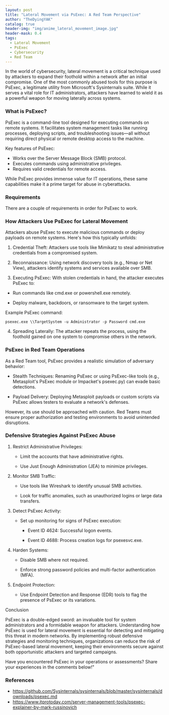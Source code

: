 ```yaml
---
layout: post
title: "Lateral Movement via PsExec: A Red Team Perspective"
author: "TheDyingYAK"
catalog: true
header-img: "img/anime_lateral_movement_image.jpg"
header-mask: 0.4
tags:
  - Lateral Movement
  - PsExec
  - Cybersecurity
  - Red Team
---
```


In the world of cybersecurity, lateral movement is a critical technique used by attackers to expand their foothold within a network after an initial compromise. One of the most commonly abused tools for this purpose is PsExec, a legitimate utility from Microsoft's Sysinternals suite. While it serves a vital role for IT administrators, attackers have learned to wield it as a powerful weapon for moving laterally across systems.

### What is PsExec?

PsExec is a command-line tool designed for executing commands on remote systems. It facilitates system management tasks like running processes, deploying scripts, and troubleshooting issues—all without requiring direct physical or remote desktop access to the machine.

Key features of PsExec:

- Works over the Server Message Block (SMB) protocol.
- Executes commands using administrative privileges.
- Requires valid credentials for remote access.

While PsExec provides immense value for IT operations, these same capabilities make it a prime target for abuse in cyberattacks.

### Requirements
There are a couple of requirements in order for PsExec to work. 

### How Attackers Use PsExec for Lateral Movement

Attackers abuse PsExec to execute malicious commands or deploy payloads on remote systems. Here's how this typically unfolds:

1. Credential Theft:
Attackers use tools like Mimikatz to steal administrative credentials from a compromised system.

2. Reconnaissance:
Using network discovery tools (e.g., Nmap or Net View), attackers identify systems and services available over SMB.

3. Executing PsExec:
With stolen credentials in hand, the attacker executes PsExec to:

- Run commands like cmd.exe or powershell.exe remotely.

- Deploy malware, backdoors, or ransomware to the target system.

Example PsExec command:

```
psexec.exe \\TargetSystem -u Administrator -p Password cmd.exe
```

4. Spreading Laterally:
The attacker repeats the process, using the foothold gained on one system to compromise others in the network.

### PsExec in Red Team Operations

As a Red Team tool, PsExec provides a realistic simulation of adversary behavior:

- Stealth Techniques: Renaming PsExec or using PsExec-like tools (e.g., Metasploit's PsExec module or Impacket's psexec.py) can evade basic detections.

- Payload Delivery: Deploying Metasploit payloads or custom scripts via PsExec allows testers to evaluate a network's defenses.

However, its use should be approached with caution. Red Teams must ensure proper authorization and testing environments to avoid unintended disruptions.

### Defensive Strategies Against PsExec Abuse

1. Restrict Administrative Privileges:

    - Limit the accounts that have administrative rights.

    - Use Just Enough Administration (JEA) to minimize privileges.

2. Monitor SMB Traffic:

    - Use tools like Wireshark to identify unusual SMB activities.

    - Look for traffic anomalies, such as unauthorized logins or large data transfers.

3. Detect PsExec Activity:

    - Set up monitoring for signs of PsExec execution:

        - Event ID 4624: Successful logon events.

        - Event ID 4688: Process creation logs for psexesvc.exe.

4. Harden Systems:

    - Disable SMB where not required.

    - Enforce strong password policies and multi-factor authentication (MFA).

5. Endpoint Protection:

    - Use Endpoint Detection and Response (EDR) tools to flag the presence of PsExec or its variations.

Conclusion

PsExec is a double-edged sword: an invaluable tool for system administrators and a formidable weapon for attackers. Understanding how PsExec is used for lateral movement is essential for detecting and mitigating this threat in modern networks. By implementing robust defensive strategies and monitoring techniques, organizations can reduce the risk of PsExec-based lateral movement, keeping their environments secure against both opportunistic attackers and targeted campaigns.

Have you encountered PsExec in your operations or assessments? Share your experiences in the comments below!"




### References
- https://github.com/Sysinternals/sysinternals/blob/master/sysinternals/downloads/psexec.md
- https://www.itprotoday.com/server-management-tools/psexec-explainer-by-mark-russinovich

